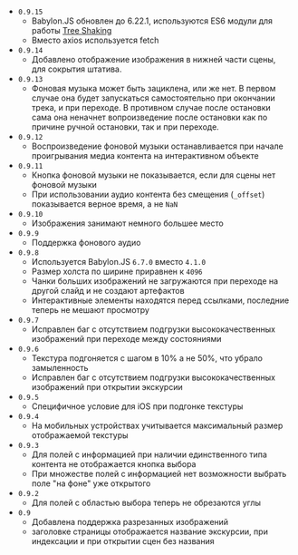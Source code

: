 * `0.9.15`
  * Babylon.JS обновлен до 6.22.1, используются ES6 модули для работы [Tree Shaking](https://doc.babylonjs.com/setup/frameworkPackages/es6Support)
  * Вместо axios используется fetch
* `0.9.14`
  * Добавлено отображение изображения в нижней части сцены, для сокрытия штатива.
* `0.9.13`
  * Фоновая музыка может быть зациклена, или же нет. В первом случае она будет запускаться самостоятельно при окончании трека, и при переходе. В противном случае после остановки сама она неначнет вопроизведение после остановки как по причине ручной остановки, так и при переходе.
* `0.9.12`
  * Воспроизведение фоновой музыки останавливается при начале проигрывания медиа контента на интерактивном объекте
* `0.9.11`
  * Кнопка фоновой музыки не показывается, если для сцены нет фоновой музыки
  * При использовании аудио контента без смещения (`_offset`) показывается верное время, а не `NaN`
* `0.9.10`
  * Изображения занимают немного большее место
* `0.9.9`
  * Поддержка фонового аудио
* `0.9.8`
  * Используется Babylon.JS `6.7.0` вместо `4.1.0`
  * Размер холста по ширине приравнен к `4096`
  * Чанки больших изображений не загружаются при переходе на другой слайд и не создают артефактов
  * Интерактивные элементы находятся перед ссылками, последние теперь не мешают просмотру
* `0.9.7`
  * Исправлен баг с отсутствием подгрузки высококачественных изображений при переходе между состояниями
* `0.9.6`
  * Текстура подгоняется с шагом в 10% а не 50%, что убрало замыленность
  * Исправлен баг с отсутствием подгрузки высококачественных изображений при открытии экскурсии
* `0.9.5`
  * Специфичное условие для iOS при подгонке текстуры
* `0.9.4`
  * На мобильных устройствах учитывается максимальный размер отображаемой текстуры
* `0.9.3`
  * Для полей с информацией при наличии единственного типа контента не отображается кнопка выбора
  * При множестве полей с информацией нет возможности выбрать поле "на фоне" уже открытого
* `0.9.2`
  * Для полей с областью выбора теперь не обрезаются углы
* `0.9`
  * Добавлена поддержка разрезанных изображений
  * заголовке страницы отображается название экскурсии, при индексации и при открытии сцен без названия
